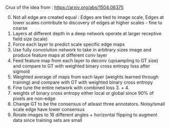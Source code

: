 Crux of the idea from : https://arxiv.org/abs/1504.06375

0. Not all edge are created equal : Edges are tied to image scale, Edges at lower scales contribute to discovery of edges at higher scales - fine to coarse
1. Layers at different depth in a deep network operate at larger receptive field size (scale)
2. Force each layer to predict scale specific edge maps
3. Use fully convolution network to take in arbitrary sizes image and produce feature maps at different conv layer
4. Feed feature map from each layer to deconv (upsampling to GT size) and compare to GT with weighted binary cross entropy loss after sigmoid
5. Weighted average of maps from each layer (weights learned through training) and compare with GT with weighted binary cross entropy
6. Fine tune the entire network with combined loss 3. + 4.
7. weights of binary cross entropy either local or global since 90% of pixels are non-edge
8. Change GT to be the consensus of atleast three annotators. Noisy/small scale edge have lower consensus
9. Rotate images to 16 different angles + horizontal flipping to augment data since training sets are small
